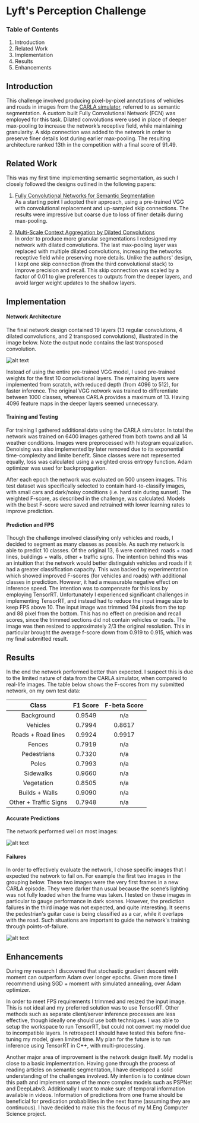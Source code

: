 # Lyft's Perception Challenge

### Table of Contents
  1) Introduction
  2) Related Work
  3) Implementation
  4) Results
  5) Enhancements

[image1]: ./images/network.png "Network architecture"
[image2]: ./images/good.png "Good prediction results"
[image3]: ./images/bad.png "Bad prediction results"

## Introduction
This challenge involved producing pixel-by-pixel annotations of vehicles and roads in images from the [CARLA simulator](www.carla.org), referred to as semantic segmentation. A custom built Fully Convolutional Network (FCN) was employed for this task. Dilated convolutions were used in place of deeper max-pooling to increase the network’s receptive field, while maintaining granularity. A skip connection was added to the network in order to preserve finer details lost during earlier max-pooling. The resulting architecture ranked 13th in the competition with a final score of 91.49.

## Related Work
This was my first time implementing semantic segmentation, as such I closely followed the designs outlined in the following papers:
  
1)	[Fully Convolutional Networks for Semantic Segmentation](https://people.eecs.berkeley.edu/~jonlong/long_shelhamer_fcn.pdf)  
As a starting point I adopted their approach, using a pre-trained VGG with convolutional replacement and up-sampled skip connections. The results were impressive but coarse due to loss of finer details during max-pooling.
  
2)	[Multi-Scale Context Aggregation by Dilated Convolutions]( https://arxiv.org/abs/1511.07122)  
In order to produce more granular segmentations I redesigned my network with dilated convolutions. The last max-pooling layer was replaced with multiple dilated convolutions, increasing the networks receptive field while preserving more details. Unlike the authors' design, I kept one skip connection (from the third convolutional stack) to improve precision and recall. This skip connection was scaled by a factor of 0.01 to give preferences to outputs from the deeper layers, and avoid larger weight updates to the shallow layers.


## Implementation
#### Network Architecture
The final network design contained 19 layers (13 regular convolutions, 4 dilated convolutions, and 2 transposed convolutions), illustrated in the image below. Note the output node contains the last transposed convolution.
   
![alt text][image1]
  
Instead of using the entire pre-trained VGG model, I used pre-trained weights for the first 10 convolutional layers. The remaining layers were implemented from scratch, with reduced depth (from 4096 to 512), for faster inference. The original VGG network was trained to differentiate between 1000 classes, whereas CARLA provides a maximum of 13. Having 4096 feature maps in the deeper layers seemed unnecessary. 
  
#### Training and Testing
For training I gathered additional data using the CARLA simulator. In total the network was trained on 6400 images gathered from both towns and all 14 weather conditions. Images were preprocessed with histogram equalization. Denoising was also implemented by later removed due to its exponential time-complexity and limite benefit. Since classes were not represented equally, loss was calculated using a weighted cross entropy function. Adam optimizer was used for backpropagation.

After each epoch the network was evaluated on 500 unseen images. This test dataset was specifically selected to contain hard-to-classify images, with small cars and dark/noisy conditions (i.e. hard rain during sunset). The weighted F-score, as described in the challenge, was calculated. Models with the best F-score were saved and retrained with lower learning rates to improve prediction.
  
#### Prediction and FPS
Though the challenge involved classifying only vehicles and roads, I decided to segment as many classes as possible. As such my network is able to predict 10 classes. Of the original 13, 6 were combined: roads + road lines, buildings + walls, other + traffic signs. The intention behind this was an intuition that the network would better distinguish vehicles and roads if it had a greater classification capacity. This was backed by experimentation which showed improved F-scores (for vehicles and roads) with additional classes in prediction. However, it had a measurable negative effect on inference speed. The intention was to compensate for this loss by employing TensorRT. Unfortunately I experienced significant challenges in implementing TensorRT, and instead had to reduce the input image size to keep FPS above 10. The input image was trimmed 194 pixels from the top and 88 pixel from the bottom. This has no effect on precision and recall scores, since the trimmed sections did not contain vehicles or roads. The image was then resized to approximately 2/3 the original resolution. This in particular brought the average f-score down from 0.919 to 0.915, which was my final submitted result.
  
  
## Results
In the end the network performed better than expected. I suspect this is due to the limited nature of data from the CARLA simulator, when compared to real-life images. The table below shows the F-scores from my submitted network, on my own test data:

| Class | F1 Score | F-beta Score |
|:---:|:---:|:---:|
|Background | 0.9549 | n/a
| Vehicles | 0.7994 | 0.8617
| Roads + Road lines | 0.9924 | 0.9917
| Fences | 0.7919 | n/a |
| Pedestrians | 0.7320 | n/a |
| Poles | 0.7993 | n/a |
| Sidewalks |  0.9660 | n/a |
| Vegetation | 0.8505 | n/a |
| Builds + Walls | 0.9090 | n/a |
| Other + Traffic Signs | 0.7948 | n/a |


#### Accurate Predictions
The network performed well on most images:

![alt text][image2]
  
#### Failures
In order to effectively evaluate the network, I chose specific images that I expected the network to fail on. For example the first two images in the grouping below. These two images were the very first frames in a new CARLA episode. They were darker than usual because the scene’s lighting was not fully loaded when the frame was taken. I tested on these images in particular to gauge performance in dark scenes. However, the prediction failures in the third image was not expected, and quite interesting. It seems the pedestrian's guitar case is being classified as a car, while it overlaps with the road. Such situations are important to guide the network's training through points-of-failure.  
  
![alt text][image3]
  
  
## Enhancements
  
During my research I discovered that stochastic gradient descent with moment can outperform Adam over longer epochs. Given more time I recommend using SGD + moment with simulated annealing, over Adam optimizer.
   
In order to meet FPS requirements I trimmed and resized the input image. This is not ideal and my preferred solution was to use TensorRT. Other methods such as separate client/server inference processes are less effective, though ideally one should use both techniques. I was able to setup the workspace to run TensorRT, but could not convert my model due to incompatible layers. In retrospect I should have tested this before fine-tuning my model, given limited time. My plan for the future is to run inference using TensorRT in C++, with multi-processing.
  
Another major area of improvement is the network design itself. My model is close to a basic implementation. Having gone through the process of reading articles on semantic segmentation, I have developed a solid understanding of the challenges involved. My intention is to continue down this path and implement some of the more complex models such as PSPNet and DeepLabv3. Additionally I want to make sure of temporal information available in videos. Information of predictions from one frame should be beneficial for predication probabilities in the next frame (assuming they are continuous). I have decided to make this the focus of my M.Eng Computer Science project.
  
